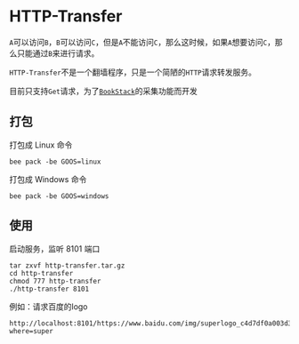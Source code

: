 # HTTP-Transfer


`A`可以访问`B`，`B`可以访问`C`，但是`A`不能访问`C`，那么这时候，如果`A`想要访问`C`，那么只能通过`B`来进行请求。

`HTTP-Transfer`不是一个翻墙程序，只是一个简陋的`HTTP`请求转发服务。

目前只支持`Get`请求，为了[`BookStack`](https://www.bookstack.cn)的采集功能而开发

## 打包

打包成 Linux 命令
```
bee pack -be GOOS=linux 
```

打包成 Windows 命令 
```
bee pack -be GOOS=windows
```

## 使用

启动服务，监听 8101 端口
```
tar zxvf http-transfer.tar.gz
cd http-transfer
chmod 777 http-transfer
./http-transfer 8101
```

例如：请求百度的logo

```
http://localhost:8101/https://www.baidu.com/img/superlogo_c4d7df0a003d3db9b65e9ef0fe6da1ec.png?where=super
```